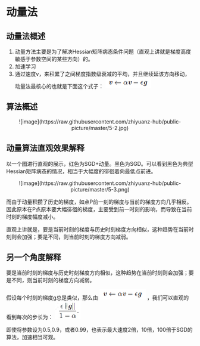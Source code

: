 # 动量法
## 动量法概述
1. 动量方法主要是为了解决Hessian矩阵病态条件问题（直观上讲就是梯度高度敏感于参数空间的某些方向）的。
2. 加速学习
3. 通过速度v，来积累了之间梯度指数级衰减的平均，并且继续延该方向移动，动量法最核心的也就是下面这个式子： ![image](https://raw.githubusercontent.com/zhiyuanz-hub/public-picture/master/5-1.png)

## 算法概述

<div align=center>
 ![image](https://raw.githubusercontent.com/zhiyuanz-hub/public-picture/master/5-2.jpg)
</div>

## 动量算法直观效果解释
以一个图进行直观的展示，红色为SGD+动量。黑色为SGD。可以看到黑色为典型Hessian矩阵病态的情况，相当于大幅度的徘徊着向最低点前进。

<div align=center>
 ![image](https://raw.githubusercontent.com/zhiyuanz-hub/public-picture/master/5-3.png)
</div>

而由于动量积攒了历史的梯度，如点P前一刻的梯度与当前的梯度方向几乎相反。因此原本在P点原本要大幅徘徊的梯度，主要受到前一时刻的影响，而导致在当前时刻的梯度幅度减小。

直观上讲就是，要是当前时刻的梯度与历史时刻梯度方向相似，这种趋势在当前时刻则会加强；要是不同，则当前时刻的梯度方向减弱。 

## 另一个角度解释
要是当前时刻的梯度与历史时刻梯度方向相似，这种趋势在当前时刻则会加强；要是不同，则当前时刻的梯度方向减弱。

假设每个时刻的梯度g总是类似，那么由 ![image](https://raw.githubusercontent.com/zhiyuanz-hub/public-picture/master/5-1.png) ，我们可以直观的看到每次的步长为： ![image](https://raw.githubusercontent.com/zhiyuanz-hub/public-picture/master/5-4.jpg)

即使将参数设为0.5,0.9，或者0.99，也表示最大速度2倍，10倍，100倍于SGD的算法，加速相当可观。
